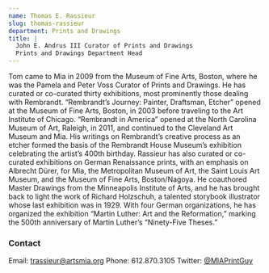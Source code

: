 ```yaml
---
name: Thomas E. Rassieur
slug: thomas-rassieur
department: Prints and Drawings
title: |
  John E. Andrus III Curator of Prints and Drawings
  Prints and Drawings Department Head
---
```


Tom came to Mia in 2009 from the Museum of Fine Arts, Boston, where he was the Pamela and Peter Voss Curator of Prints and Drawings. He has curated or co-curated thirty exhibitions, most prominently those dealing with Rembrandt. “Rembrandt’s Journey: Painter, Draftsman, Etcher” opened at the Museum of Fine Arts, Boston, in 2003 before traveling to the Art Institute of Chicago. “Rembrandt in America” opened at the North Carolina Museum of Art, Raleigh, in 2011, and continued to the Cleveland Art Museum and Mia. His writings on Rembrandt’s creative process as an etcher formed the basis of the Rembrandt House Museum’s exhibition celebrating the artist’s 400th birthday. Rassieur has also curated or co-curated exhibitions on German Renaissance prints, with an emphasis on Albrecht Dürer, for Mia, the Metropolitan Museum of Art, the Saint Louis Art Museum, and the Museum of Fine Arts, Boston/Nagoya. He coauthored Master Drawings from the Minneapolis Institute of Arts, and he has brought back to light the work of Richard Holzschuh, a talented storybook illustrator whose last exhibition was in 1929. With four German organizations, he has organized the exhibition “Martin Luther: Art and the Reformation,” marking the 500th anniversary of Martin Luther’s “Ninety-Five Theses.”

### Contact
Email: [trassieur@artsmia.org](mailto:trassieur@artsmia.org)
Phone: 612.870.3105
Twitter: [@MIAPrintGuy](http://twitter.com/MIAPrintGuy)
